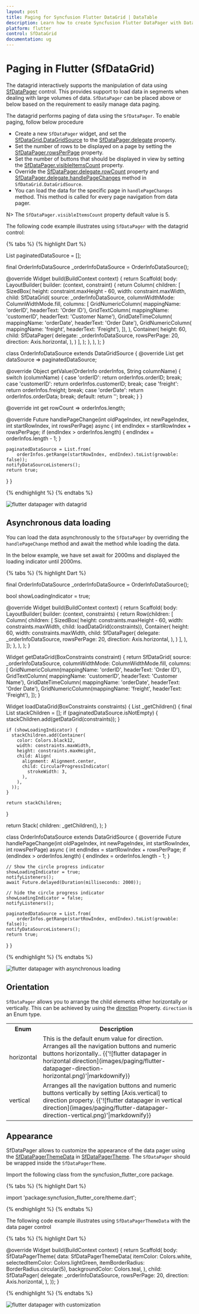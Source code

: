 ```yaml
---
layout: post
title: Paging for Syncfusion Flutter DataGrid | DataTable
description: Learn how to create Syncfusion Flutter DataPager with DataGrid and customize the apperance of the DataPager.
platform: flutter
control: SfDataGrid
documentation: ug
---
```


# Paging in Flutter (SfDataGrid)

The datagrid interactively supports the manipulation of data using [SfDataPager](https://pub.dev/documentation/syncfusion_flutter_datagrid/latest/datagrid/SfDataPager-class.html) control. This provides support to load data in segments when dealing with large volumes of data. `SfDataPager` can be placed above or below based on the requirement to easily manage data paging.

The datagrid performs paging of data using the `SfDataPager`. To enable paging, follow below procedure

* Create a new `SfDataPager` widget, and set the [SfDataGrid.DataGridSource](https://pub.dev/documentation/syncfusion_flutter_datagrid/latest/datagrid/DataGridSource-class.html) to the [SfDataPager.delegate](https://pub.dev/documentation/syncfusion_flutter_datagrid/latest/datagrid/SfDataPager/delegate.html) property.
* Set the number of rows to be displayed on a page by setting the [SfDataPager.rowsPerPage](https://pub.dev/documentation/syncfusion_flutter_datagrid/latest/datagrid/SfDataPager/rowsPerPage.html) property.
* Set the number of buttons that should be displayed in view by setting the [SfDataPager.visibleItemsCount](https://pub.dev/documentation/syncfusion_flutter_datagrid/latest/datagrid/SfDataPager/visibleItemsCount.html) property.
* Override the [SfDataPager.delegate.rowCount](https://pub.dev/documentation/syncfusion_flutter_datagrid/latest/datagrid/DataPagerDelegate/rowCount.html) property and [SfDataPager.delegate.handlePageChanges](https://pub.dev/documentation/syncfusion_flutter_datagrid/latest/datagrid/DataPagerDelegate/handlePageChange.html) method in `SfDataGrid.DataGridSource`. 
* You can load the data for the specific page in `handlePageChanges` method. This method is called for every page navigation from data pager.

N> The `SfDataPager.visibleItemsCount` property default value is 5.

The following code example illustrates using `SfDataPager` with the datagrid control:

{% tabs %}
{% highlight Dart %}

List<OrderInfo> paginatedDataSource = [];

final OrderInfoDataSource _orderInfoDataSource = OrderInfoDataSource();

@override
Widget build(BuildContext context) {
  return Scaffold(
    body: LayoutBuilder(
      builder: (context, constraint) {
        return Column(
          children: [
            SizedBox(
              height: constraint.maxHeight - 60,
              width: constraint.maxWidth,
              child: SfDataGrid(
                  source: _orderInfoDataSource,
                  columnWidthMode: ColumnWidthMode.fill,
                  columns: <GridColumn>[
                    GridNumericColumn(
                        mappingName: 'orderID', headerText: 'Order ID'),
                    GridTextColumn(
                        mappingName: 'customerID',
                        headerText: 'Customer Name'),
                    GridDateTimeColumn(
                        mappingName: 'orderDate', headerText: 'Order Date'),
                    GridNumericColumn(
                        mappingName: 'freight', headerText: 'Freight'),
                  ]),
            ),
            Container(
              height: 60,
              child: SfDataPager(
                delegate: _orderInfoDataSource,
                rowsPerPage: 20,
                direction: Axis.horizontal,
              ),
            )
          ],
        );
      },
    ),
  );
}

class OrderInfoDataSource extends DataGridSource<OrderInfo> {
  @override
  List<OrderInfo> get dataSource => paginatedDataSource;

  @override
  Object getValue(OrderInfo orderInfos, String columnName) {
    switch (columnName) {
      case 'orderID':
        return orderInfos.orderID;
        break;
      case 'customerID':
        return orderInfos.customerID;
        break;
      case 'freight':
        return orderInfos.freight;
        break;
      case 'orderDate':
        return orderInfos.orderData;
        break;
      default:
        return '';
        break;
    }
  }

  @override
  int get rowCount => orderInfos.length;

  @override
  Future<bool> handlePageChange(int oldPageIndex, int newPageIndex,
      int startRowIndex, int rowsPerPage) async {
    int endIndex = startRowIndex + rowsPerPage;
    if (endIndex > orderInfos.length) {
      endIndex = orderInfos.length - 1;
    }
    
    paginatedDataSource = List.from(
        orderInfos.getRange(startRowIndex, endIndex).toList(growable: false));
    notifyDataSourceListeners();
    return true;
  }
}

{% endhighlight %}
{% endtabs %}

![flutter datapager with datagrid](images/paging/flutter-datapager.png)

## Asynchronous data loading

You can load the data asynchronously to the `SfDataPager` by overriding the `handlePageChange` method and await the method while loading the data.

In the below example, we have set await for 2000ms and displayed the loading indicator until 2000ms.

{% tabs %}
{% highlight Dart %}

final OrderInfoDataSource _orderInfoDataSource = OrderInfoDataSource();

bool showLoadingIndicator = true;

@override
Widget build(BuildContext context) {
  return Scaffold(
    body: LayoutBuilder(
      builder: (context, constraints) {
        return Row(children: [
          Column(
            children: [
              SizedBox(
                  height: constraints.maxHeight - 60,
                  width: constraints.maxWidth,
                  child: loadDataGrid(constraints)),
              Container(
                height: 60,
                width: constraints.maxWidth,
                child: SfDataPager(
                  delegate: _orderInfoDataSource,
                  rowsPerPage: 20,
                  direction: Axis.horizontal,
                ),
              )
            ],
          ),
        ]);
      },
    ),
  );
}

Widget getDataGrid(BoxConstraints constraint) {
  return SfDataGrid(
      source: _orderInfoDataSource,
      columnWidthMode: ColumnWidthMode.fill,
      columns: <GridColumn>[
        GridNumericColumn(mappingName: 'orderID', headerText: 'Order ID'),
        GridTextColumn(
            mappingName: 'customerID', headerText: 'Customer Name'),
        GridDateTimeColumn(
            mappingName: 'orderDate', headerText: 'Order Date'),
        GridNumericColumn(mappingName: 'freight', headerText: 'Freight'),
      ]);
}

Widget loadDataGrid(BoxConstraints constraints) {
  List<Widget> _getChildren() {
    final List<Widget> stackChildren = [];
    if (paginatedDataSource.isNotEmpty) {
      stackChildren.add(getDataGrid(constraints));
    }

    if (showLoadingIndicator) {
      stackChildren.add(Container(
        color: Colors.black12,
        width: constraints.maxWidth,
        height: constraints.maxHeight,
        child: Align(
          alignment: Alignment.center,
          child: CircularProgressIndicator(
            strokeWidth: 3,
          ),
        ),
      ));
    }

    return stackChildren;
  }

  return Stack(
    children: _getChildren(),
  );
}

class OrderInfoDataSource extends DataGridSource<OrderInfo> {
  @override
  Future<bool> handlePageChange(int oldPageIndex, int newPageIndex,
      int startRowIndex, int rowsPerPage) async {
    int endIndex = startRowIndex + rowsPerPage;
    if (endIndex > orderInfos.length) {
      endIndex = orderInfos.length - 1;
    }

    // Show the circle progress indicator
    showLoadingIndicator = true;
    notifyListeners();
    await Future.delayed(Duration(milliseconds: 2000));

    // hide the circle progress indicator
    showLoadingIndicator = false;
    notifyListeners();

    paginatedDataSource = List.from(
        orderInfos.getRange(startRowIndex, endIndex).toList(growable: false));
    notifyDataSourceListeners();
    return true;
  }
}

{% endhighlight %}
{% endtabs %}

![flutter datapager with asynchronous loading](images/paging/flutter-datapager-asynchronous-loading.gif)

## Orientation

`SfDataPager` allows you to arrange the child elements either horizontally or vertically. This can be achieved by using the [direction](https://pub.dev/documentation/syncfusion_flutter_datagrid/latest/datagrid/SfDataPager/direction.html) Property. `direction` is an Enum type.

<table>
<tr>
<th>
Enum 
</th>
<th>
Description</th>
</tr>
<tr>
<td>
horizontal
</td>
<td>
This is the default enum value for direction. Arranges all the navigation buttons and numeric buttons horizontally..
{{'![flutter datapager in horizontal direction](images/paging/flutter-datapager-direction-horizontal.png)'|markdownify}}
</td>
</tr>
<tr>
<td>
vertical
</td>
<td>
Arranges all the navigation buttons and numeric buttons vertically by setting [Axis.vertical] to direction property.
{{'![flutter datapager in vertical direction](images/paging/flutter-datapager-direction-vertical.png)'|markdownify}}
</td>
</tr>
</table>


## Appearance

SfDataPager allows to customize the appearance of the data pager using the [SfDataPagerThemeData](https://pub.dev/documentation/syncfusion_flutter_core/latest/theme/SfDataPagerThemeData-class.html) in [SfDataPagerTheme](https://pub.dev/documentation/syncfusion_flutter_core/latest/theme/SfDataPagerTheme-class.html). The `SfDataPager` should be wrapped inside the `SfDataPagerTheme`.

Import the following class from the syncfusion_flutter_core package.

{% tabs %}
{% highlight Dart %}

import 'package:syncfusion_flutter_core/theme.dart';

{% endhighlight %}
{% endtabs %}

The following code example illustrates using `SfDataPagerThemeData` with the data pager control

{% tabs %}
{% highlight Dart %}

@override
Widget build(BuildContext context) {
  return Scaffold(
    body: SfDataPagerTheme(
    data: SfDataPagerThemeData(
      itemColor: Colors.white,
      selectedItemColor: Colors.lightGreen,
      itemBorderRadius: BorderRadius.circular(5),
      backgroundColor: Colors.teal,
    ),
    child: SfDataPager(
      delegate: _orderInfoDataSource,
      rowsPerPage: 20,
      direction: Axis.horizontal,
    ),
  ));
}

{% endhighlight %}
{% endtabs %}

![flutter datapager with customization](images/paging/flutter-datapager-customization.png)